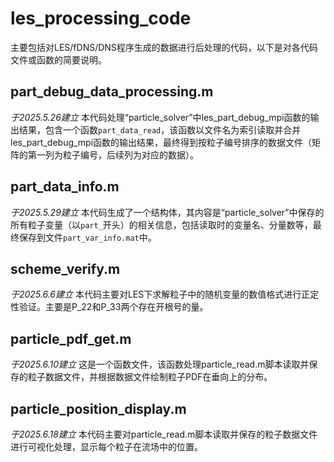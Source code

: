 # les_processing_code
主要包括对LES/fDNS/DNS程序生成的数据进行后处理的代码，以下是对各代码文件或函数的简要说明。

## part_debug_data_processing.m
*于2025.5.26建立*
本代码处理“particle_solver”中les_part_debug_mpi函数的输出结果，包含一个函数`part_data_read`，该函数以文件名为索引读取并合并les_part_debug_mpi函数的输出结果，最终得到按粒子编号排序的数据文件（矩阵的第一列为粒子编号，后续列为对应的数据）。

## part_data_info.m
*于2025.5.29建立*
本代码生成了一个结构体，其内容是“particle_solver”中保存的所有粒子变量（以`part_`开头）的相关信息，包括读取时的变量名、分量数等，最终保存到文件`part_var_info.mat`中。

## scheme_verify.m
*于2025.6.6建立*
本代码主要对LES下求解粒子中的随机变量的数值格式进行正定性验证。主要是P_22和P_33两个存在开根号的量。

## particle_pdf_get.m 
*于2025.6.10建立*
这是一个函数文件，该函数处理particle_read.m脚本读取并保存的粒子数据文件，并根据数据文件绘制粒子PDF在垂向上的分布。

## particle_position_display.m
*于2025.6.18建立*
本代码主要对particle_read.m脚本读取并保存的粒子数据文件进行可视化处理，显示每个粒子在流场中的位置。